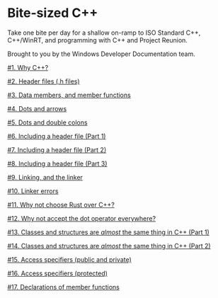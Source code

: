 # Bite-sized C++

Take one bite per day for a shallow on-ramp to ISO Standard C++, C++/WinRT, and programming with C++ and Project Reunion.

Brought to you by the Windows Developer Documentation team.

[#1. Why C++?](./posts/001.md)

[#2. Header files (.h files)](./posts/002.md)

[#3. Data members, and member functions](./posts/003.md)

[#4. Dots and arrows](./posts/004.md)

[#5. Dots and double colons](./posts/005.md)

[#6. Including a header file (Part 1)](./posts/006.md)

[#7. Including a header file (Part 2)](./posts/007.md)

[#8. Including a header file (Part 3)](./posts/008.md)

[#9. Linking, and the linker](./posts/009.md)

[#10. Linker errors](./posts/010.md)

[#11. Why not choose Rust over C++?](./posts/011.md)

[#12. Why not accept the dot operator everywhere?](./posts/012.md)

[#13. Classes and structures are *almost* the same thing in C++ (Part 1)](./posts/013.md)

[#14. Classes and structures are *almost* the same thing in C++ (Part 2)](./posts/014.md)

[#15. Access specifiers (public and private)](./posts/015.md)

[#16. Access specifiers (protected)](./posts/016.md)

[#17. Declarations of member functions](./posts/017.md)

